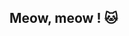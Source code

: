 ## Meow, meow ! 🐱

<!--
**seja muito bem-vindo(a) ao meu perfil 💗.** Fiquem a vontade para
explorar aqui !

obs: fui meio que forçada a fazer este perfil, por isso
sem atualizações. Desculpem 😿

